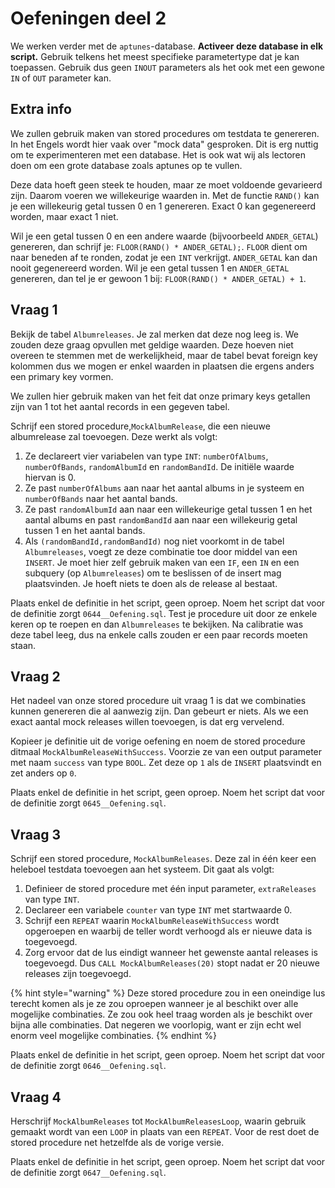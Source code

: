 # Oefeningen deel 2

We werken verder met de `aptunes`-database. **Activeer deze database in elk script.** Gebruik telkens het meest specifieke parametertype dat je kan toepassen. Gebruik dus geen `INOUT` parameters als het ook met een gewone `IN` of `OUT` parameter kan.

## Extra info

We zullen gebruik maken van stored procedures om testdata te genereren. In het Engels wordt hier vaak over "mock data" gesproken. Dit is erg nuttig om te experimenteren met een database. Het is ook wat wij als lectoren doen om een grote database zoals aptunes op te vullen.

Deze data hoeft geen steek te houden, maar ze moet voldoende gevarieerd zijn. Daarom voeren we willekeurige waarden in. Met de functie `RAND()` kan je een willekeurig getal tussen 0 en 1 genereren. Exact 0 kan gegenereerd worden, maar exact 1 niet.

Wil je een getal tussen 0 en een andere waarde \(bijvoorbeeld `ANDER_GETAL`\) genereren, dan schrijf je: `FLOOR(RAND() * ANDER_GETAL);`. `FLOOR` dient om naar beneden af te ronden, zodat je een `INT` verkrijgt. `ANDER_GETAL` kan dan nooit gegenereerd worden. Wil je een getal tussen 1 en `ANDER_GETAL` genereren, dan tel je er gewoon 1 bij: `FLOOR(RAND() * ANDER_GETAL) + 1`.

## Vraag 1

Bekijk de tabel `Albumreleases`. Je zal merken dat deze nog leeg is. We zouden deze graag opvullen met geldige waarden. Deze hoeven niet overeen te stemmen met de werkelijkheid, maar de tabel bevat foreign key kolommen dus we mogen er enkel waarden in plaatsen die ergens anders een primary key vormen.

We zullen hier gebruik maken van het feit dat onze primary keys getallen zijn van 1 tot het aantal records in een gegeven tabel.

Schrijf een stored procedure,`MockAlbumRelease`, die een nieuwe albumrelease zal toevoegen. Deze werkt als volgt:

1. Ze declareert vier variabelen van type `INT`: `numberOfAlbums`, `numberOfBands`, `randomAlbumId` en `randomBandId`. De initiële waarde hiervan is 0.
2. Ze past `numberOfAlbums` aan naar het aantal albums in je systeem en `numberOfBands` naar het aantal bands.
3. Ze past `randomAlbumId` aan naar een willekeurige getal tussen 1 en het aantal albums en past `randomBandId` aan naar een willekeurig getal tussen 1 en het aantal bands.
4. Als `(randomBandId,randomBandId)` nog niet voorkomt in de tabel `Albumreleases`, voegt ze deze combinatie toe door middel van een `INSERT`. Je moet hier zelf gebruik maken van een `IF`, een `IN` en een subquery \(op `Albumreleases`\) om te beslissen of de insert mag plaatsvinden. Je hoeft niets te doen als de release al bestaat.

Plaats enkel de definitie in het script, geen oproep. Noem het script dat voor de definitie zorgt `0644__Oefening.sql`. Test je procedure uit door ze enkele keren op te roepen en dan `Albumreleases` te bekijken. Na calibratie was deze tabel leeg, dus na enkele calls zouden er een paar records moeten staan.

## Vraag 2

Het nadeel van onze stored procedure uit vraag 1 is dat we combinaties kunnen genereren die al aanwezig zijn. Dan gebeurt er niets. Als we een exact aantal mock releases willen toevoegen, is dat erg vervelend.

Kopieer je definitie uit de vorige oefening en noem de stored procedure ditmaal `MockAlbumReleaseWithSuccess`. Voorzie ze van een output parameter met naam `success` van type `BOOL`. Zet deze op `1` als de `INSERT` plaatsvindt en zet anders op `0`.

Plaats enkel de definitie in het script, geen oproep. Noem het script dat voor de definitie zorgt `0645__Oefening.sql`.

## Vraag 3

Schrijf een stored procedure, `MockAlbumReleases`. Deze zal in één keer een heleboel testdata toevoegen aan het systeem. Dit gaat als volgt:

1. Definieer de stored procedure met één input parameter, `extraReleases` van type `INT`.
2. Declareer een variabele `counter` van type `INT` met startwaarde 0.
3. Schrijf een `REPEAT` waarin `MockAlbumReleaseWithSuccess` wordt opgeroepen en waarbij de teller wordt verhoogd als er nieuwe data is toegevoegd.
4. Zorg ervoor dat de lus eindigt wanneer het gewenste aantal releases is toegevoegd. Dus `CALL MockAlbumReleases(20)` stopt nadat er 20 nieuwe releases zijn toegevoegd.

{% hint style="warning" %}
Deze stored procedure zou in een oneindige lus terecht komen als je ze zou oproepen wanneer je al beschikt over alle mogelijke combinaties. Ze zou ook heel traag worden als je beschikt over bijna alle combinaties. Dat negeren we voorlopig, want er zijn echt wel enorm veel mogelijke combinaties.
{% endhint %}

Plaats enkel de definitie in het script, geen oproep. Noem het script dat voor de definitie zorgt `0646__Oefening.sql`.

## Vraag 4

Herschrijf `MockAlbumReleases` tot `MockAlbumReleasesLoop`, waarin gebruik gemaakt wordt van een `LOOP` in plaats van een `REPEAT`. Voor de rest doet de stored procedure net hetzelfde als de vorige versie.

Plaats enkel de definitie in het script, geen oproep. Noem het script dat voor de definitie zorgt `0647__Oefening.sql`.

